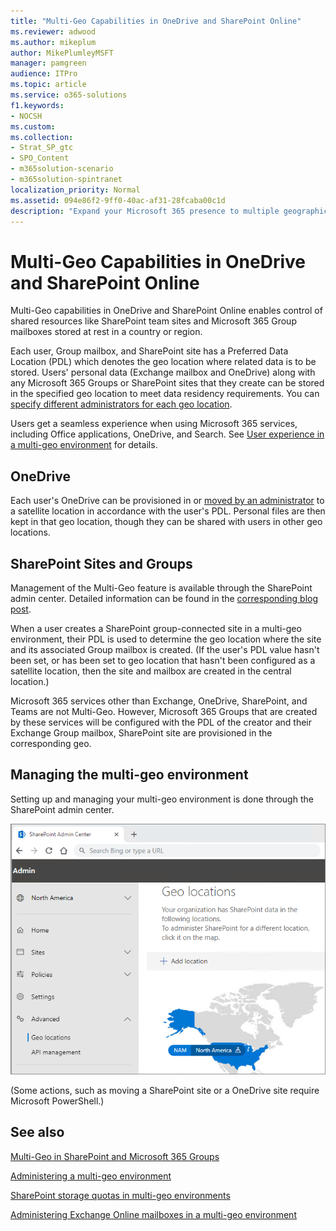 ```yaml
---
title: "Multi-Geo Capabilities in OneDrive and SharePoint Online"
ms.reviewer: adwood
ms.author: mikeplum
author: MikePlumleyMSFT
manager: pamgreen
audience: ITPro
ms.topic: article
ms.service: o365-solutions
f1.keywords:
- NOCSH
ms.custom: 
ms.collection: 
- Strat_SP_gtc
- SPO_Content
- m365solution-scenario
- m365solution-spintranet
localization_priority: Normal
ms.assetid: 094e86f2-9ff0-40ac-af31-28fcaba00c1d
description: "Expand your Microsoft 365 presence to multiple geographic regions with multi-geo capabilities in OneDrive Online."
---
```


# Multi-Geo Capabilities in OneDrive and SharePoint Online

Multi-Geo capabilities in OneDrive and SharePoint Online enables control of shared resources like SharePoint team sites and Microsoft 365 Group mailboxes stored at rest in a country or region.

Each user, Group mailbox, and SharePoint site has a Preferred Data Location (PDL) which denotes the geo location where related data is to be stored. Users' personal data (Exchange mailbox and OneDrive) along with any Microsoft 365 Groups or SharePoint sites that they create can be stored in the specified geo location to meet data residency requirements. You can [specify different administrators for each geo location](add-a-sharepoint-geo-admin.md).

Users get a seamless experience when using Microsoft 365 services, including Office applications, OneDrive, and Search. See [User experience in a multi-geo environment](multi-geo-user-experience.md) for details.

## OneDrive

Each user's OneDrive can be provisioned in or [moved by an administrator](move-onedrive-between-geo-locations.md) to a satellite location in accordance with the user's PDL. Personal files are then kept in that geo location, though they can be shared with users in other geo locations.

## SharePoint Sites and Groups

Management of the Multi-Geo feature is available through the SharePoint admin center. Detailed information can be found in the [corresponding blog post](https://techcommunity.microsoft.com/t5/Office-365-Blog/Now-available-Multi-Geo-in-SharePoint-and-Office-365-Groups/ba-p/263302).

When a user creates a SharePoint group-connected site in a multi-geo environment, their PDL is used to determine the geo location where the site and its associated Group mailbox is created. (If the user's PDL value hasn't been set, or has been set to geo location that hasn't been configured as a satellite location, then the site and mailbox are created in the central location.)

Microsoft 365 services other than Exchange, OneDrive, SharePoint, and Teams are not Multi-Geo. However, Microsoft 365 Groups that are created by these services will be configured with the PDL of the creator and their Exchange Group mailbox, SharePoint site are provisioned in the corresponding geo. 

## Managing the multi-geo environment

Setting up and managing your multi-geo environment is done through the SharePoint admin center. 

![Screenshot of geo locations page in the SharePoint admin center](../media/sharepoint-multi-geo-admin-center.png)

(Some actions, such as moving a SharePoint site or a OneDrive site require Microsoft PowerShell.)

## See also

[Multi-Geo in SharePoint and Microsoft 365 Groups](https://techcommunity.microsoft.com/t5/Office-365-Blog/Now-available-Multi-Geo-in-SharePoint-and-Office-365-Groups/ba-p/263302)

[Administering a multi-geo environment](administering-a-multi-geo-environment.md)

[SharePoint storage quotas in multi-geo environments](sharepoint-multi-geo-storage-quota.md)

[Administering Exchange Online mailboxes in a multi-geo environment](administering-exchange-online-multi-geo.md)
